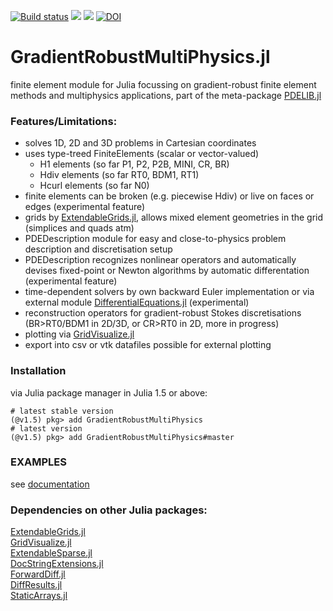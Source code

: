 [![Build status](https://github.com/chmerdon/GradientRobustMultiPhysics.jl/workflows/linux-macos-windows/badge.svg)](https://github.com/chmerdon/GradientRobustMultiPhysics.jl/actions)
[![](https://img.shields.io/badge/docs-stable-blue.svg)](https://chmerdon.github.io/GradientRobustMultiPhysics.jl/stable/index.html)
[![](https://img.shields.io/badge/docs-dev-blue.svg)](https://chmerdon.github.io/GradientRobustMultiPhysics.jl/dev/index.html)
[![DOI](https://zenodo.org/badge/229078096.svg)](https://zenodo.org/badge/latestdoi/229078096)


# GradientRobustMultiPhysics.jl

finite element module for Julia focussing on gradient-robust finite element methods and multiphysics applications, part of the meta-package [PDELIB.jl](https://github.com/WIAS-BERLIN/PDELib.jl)


### Features/Limitations:
- solves 1D, 2D and 3D problems in Cartesian coordinates
- uses type-treed FiniteElements (scalar or vector-valued)
    - H1 elements (so far P1, P2, P2B, MINI, CR, BR)
    - Hdiv elements (so far RT0, BDM1, RT1)
    - Hcurl elements (so far N0)
- finite elements can be broken (e.g. piecewise Hdiv) or live on faces or edges (experimental feature)
- grids by [ExtendableGrids.jl](https://github.com/j-fu/ExtendableGrids.jl), allows mixed element geometries in the grid (simplices and quads atm)
- PDEDescription module for easy and close-to-physics problem description and discretisation setup
- PDEDescription recognizes nonlinear operators and automatically devises fixed-point or Newton algorithms by automatic differentation (experimental feature)
- time-dependent solvers by own backward Euler implementation or via external module [DifferentialEquations.jl](https://github.com/SciML/DifferentialEquations.jl) (experimental)
- reconstruction operators for gradient-robust Stokes discretisations (BR>RT0/BDM1 in 2D/3D, or CR>RT0 in 2D, more in progress)
- plotting via [GridVisualize.jl](https://github.com/j-fu/GridVisualize.jl)
- export into csv or vtk datafiles possible for external plotting


### Installation
via Julia package manager in Julia 1.5 or above:

```@example
# latest stable version
(@v1.5) pkg> add GradientRobustMultiPhysics
# latest version
(@v1.5) pkg> add GradientRobustMultiPhysics#master
```

### EXAMPLES 
see [documentation](https://chmerdon.github.io/GradientRobustMultiPhysics.jl/stable/index.html)


### Dependencies on other Julia packages:

[ExtendableGrids.jl](https://github.com/j-fu/ExtendableGrids.jl)\
[GridVisualize.jl](https://github.com/j-fu/GridVisualize.jl)\
[ExtendableSparse.jl](https://github.com/j-fu/ExtendableSparse.jl)\
[DocStringExtensions.jl](https://github.com/JuliaDocs/DocStringExtensions.jl)\
[ForwardDiff.jl](https://github.com/JuliaDiff/ForwardDiff.jl)\
[DiffResults.jl](https://github.com/JuliaDiff/DiffResults.jl)\
[StaticArrays.jl](https://github.com/JuliaArrays/StaticArrays.jl)
